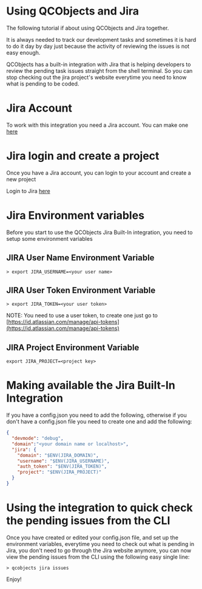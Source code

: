 # Using QCObjects and Jira

The following tutorial if about using QCObjects and Jira together.

It is always needed to track our development tasks and sometimes it is hard to do it day by day just because the activity of reviewing the issues is not easy enough.

QCObjects has a built-in integration with Jira that is helping developers to review the pending task issues straight from the shell terminal. So you can stop checking out the jira project's website everytime you need to know what is pending to be coded.

# Jira Account

To work with this integration you need a Jira account. You can make one [here](https://www.atlassian.com/software/jira/free)

# Jira login and create a project

Once you have a Jira account, you can login to your account and create a new project

Login to Jira [here](https://id.atlassian.com/login)

# Jira Environment variables

Before you start to use the QCObjects Jira Built-In integration, you need to setup some environment variables

## JIRA User Name Environment Variable

```shell
> export JIRA_USERNAME=<your user name>
```

## JIRA User Token Environment Variable

```shell
> export JIRA_TOKEN=<your user token>
```

NOTE: You need to use a user token, to create one just go to [https://id.atlassian.com/manage/api-tokens](https://id.atlassian.com/manage/api-tokens)

## JIRA Project Environment Variable

```shell
export JIRA_PROJECT=<project key>
```

# Making available the Jira Built-In Integration

If you have a config.json you need to add the following, otherwise if you don't have a config.json file you need to create one and add the following:

```json
{
  "devmode": "debug",
  "domain":"<your domain name or localhost>",
  "jira": {
    "domain": "$ENV(JIRA_DOMAIN)",
    "username": "$ENV(JIRA_USERNAME)",
    "auth_token": "$ENV(JIRA_TOKEN)",
    "project": "$ENV(JIRA_PROJECT)"
  }
}
```

# Using the integration to quick check the pending issues from the CLI

Once you have created or edited your config.json file, and set up the environment variables, everytime you need to check out what is pending in Jira, you don't need to go through the Jira website anymore, you can now view the pending issues from the CLI using the following easy single line:

```shell
> qcobjects jira issues
```

Enjoy!
